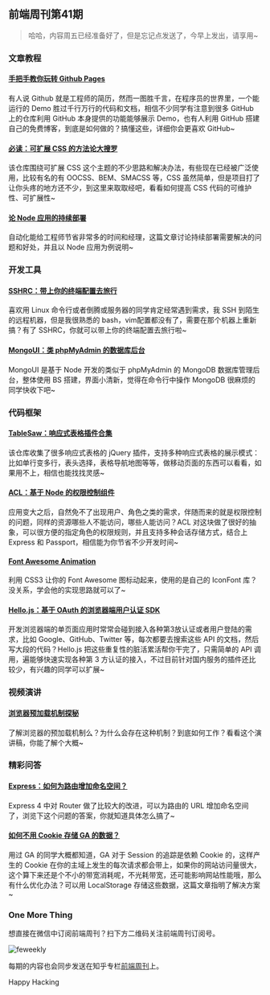 ## 前端周刊第41期

> 哈哈，内容周五已经准备好了，但是忘记点发送了，今早上发出，请享用~

### 文章教程

#### [手把手教你玩转 Github Pages](http://24ways.org/2013/get-started-with-github-pages/)

有人说 Github 就是工程师的简历，然而一图胜千言，在程序员的世界里，一个能运行的 Demo 胜过千行万行的代码和文档，相信不少同学有注意到很多 GitHub 上的仓库利用 GitHub 本身提供的功能能够展示 Demo，也有人利用 GitHub 搭建自己的免费博客，到底是如何做的？搞懂这些，详细你会更喜欢 GitHub~

#### [必读：可扩展 CSS 的方法论大搜罗](https://github.com/davidtheclark/scalable-css-reading-list)

该仓库围绕可扩展 CSS 这个主题的不少思路和解决办法，有些现在已经被广泛使用，比较有名的有 OOCSS、BEM、SMACSS 等，CSS 虽然简单，但是项目打了让你头疼的地方还不少，到这里来取取经吧，看看如何提高 CSS 代码的可维护性、可扩展性~

#### [论 Node 应用的持续部署](http://blog.risingstack.com/continuous-deployment-of-node-js-applications/)

自动化能给工程师节省非常多的时间和经理，这篇文章讨论持续部署需要解决的问题和好处，并且以 Node 应用为例说明~

### 开发工具

#### [SSHRC：带上你的终端配置去旅行](https://github.com/Russell91/sshrc)

喜欢用 Linux 命令行或者倒腾或服务器的同学肯定经常遇到需求，我 SSH 到陌生的远程机器，但是我很熟悉的 bash，vim配置都没有了，需要在那个机器上重新搞？有了 SSHRC，你就可以带上你的终端配置去旅行啦~

#### [MongoUI：类 phpMyAdmin 的数据库后台](http://webapplog.com/mongoui/)

MongoUI 是基于 Node 开发的类似于 phpMyAdmin 的 MongoDB 数据库管理后台，整体使用 BS 搭建，界面小清新，觉得在命令行中操作 MongoDB 很麻烦的同学快收下吧~

### 代码框架

#### [TableSaw：响应式表格插件合集](https://github.com/filamentgroup/tablesaw)

该仓库收集了很多响应式表格的 jQuery 插件，支持多种响应式表格的展示模式：比如单行变多行，表头选择，表格导航地图等等，做移动页面的东西可以看看，如果用不上，相信也能找找灵感~

#### [ACL：基于 Node 的权限控制组件](https://github.com/optimalbits/node_acl)

应用变大之后，自然免不了出现用户、角色之类的需求，伴随而来的就是权限控制的问题，同样的资源哪些人不能访问，哪些人能访问？ACL 对这块做了很好的抽象，可以很方便的指定角色的权限规则，并且支持多种会话存储方式，结合上 Express 和 Passport，相信能为你节省不少开发时间~

#### [Font Awesome Animation](http://l-lin.github.io/font-awesome-animation/)

利用 CSS3 让你的 Font Awesome 图标动起来，使用的是自己的 IconFont 库？没关系，学会他的实现思路就可以了~

#### [Hello.js：基于 OAuth 的浏览器端用户认证 SDK](http://adodson.com/hello.js/#hellojs)

开发浏览器端的单页面应用时常常会碰到接入各种第3放认证或者用户登陆的需求，比如 Google、GitHub、Twitter 等，每次都要去搜索这些 API 的文档，然后写大段的代码？Hello.js 把这些重复性的脏活累活帮你干完了，只需简单的 API 调用，遍能够快速实现各种第 3 方认证的接入，不过目前针对国内服务的插件还比较少，有兴趣的同学可以扩展~

### 视频演讲

#### [浏览器预加载机制探秘](http://www.slideshare.net/AndyDavies/london-web-standards-20140922-pdf)

了解浏览器的预加载机制么？为什么会存在这种机制？到底如何工作？看看这个演讲稿，你能了解个大概~

### 精彩问答

#### [Express：如何为路由增加命名空间？](http://stackoverflow.com/questions/17173286/how-to-mount-app-get-routes-on-a-particular-path-prefix)

Express 4 中对 Router 做了比较大的改进，可以为路由的 URL 增加命名空间了，浏览下这个问题的答案，你就知道具体怎么搞了~

#### [如何不用 Cookie 存储 GA 的数据？](http://davidmurdoch.com/2014/09/22/google-async-analytics-using-localstorage/)

用过 GA 的同学大概都知道，GA 对于 Session 的追踪是依赖 Cookie 的，这样产生的 Cookie 在你的主域上发生的每次请求都会带上，如果你的网站访问量很大，这个算下来还是个不小的带宽消耗呢，不光耗带宽，还可能影响网站性能哦，那么有什么优化办法？可以用 LocalStorage 存储这些数据，这篇文章指明了解决方案~

### One More Thing

想直接在微信中订阅前端周刊？扫下方二维码关注前端周刊订阅号。

![feweekly](http://www.feweekly.com/img/src/weekly/feweekly/qrcode.jpg)

每期的内容也会同步发送在知乎专栏[前端周刊](http://zhuanlan.zhihu.com/feweekly)上。

Happy Hacking
